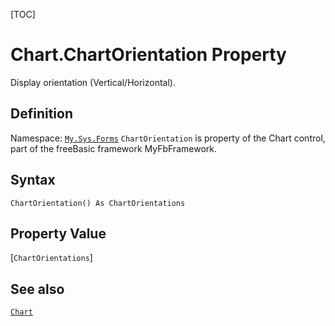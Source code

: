 [TOC]
# Chart.ChartOrientation Property
Display orientation (Vertical/Horizontal).
## Definition
Namespace: [`My.Sys.Forms`](My.Sys.Forms.md)
`ChartOrientation` is property of the Chart control, part of the freeBasic framework MyFbFramework.
## Syntax
```freeBasic
ChartOrientation() As ChartOrientations
```
## Property Value
[`ChartOrientations`]
## See also
[`Chart`](Chart.md)
